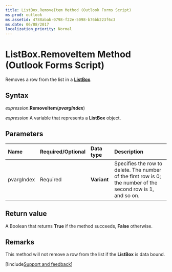 ```yaml
---
title: ListBox.RemoveItem Method (Outlook Forms Script)
ms.prod: outlook
ms.assetid: 4788abab-0798-f22e-5098-b76bb223f6c3
ms.date: 06/08/2017
localization_priority: Normal
---
```



# ListBox.RemoveItem Method (Outlook Forms Script)

Removes a row from the list in a **[ListBox](Outlook.listbox.md)**.


## Syntax

_expression_.**RemoveItem**(**_pvargIndex_**)

_expression_ A variable that represents a **ListBox** object.


## Parameters



|Name|Required/Optional|Data type|Description|
|:-----|:-----|:-----|:-----|
|pvargIndex|Required| **Variant**|Specifies the row to delete. The number of the first row is 0; the number of the second row is 1, and so on.|

## Return value

A Boolean that returns  **True** if the method succeeds, **False** otherwise.


## Remarks

This method will not remove a row from the list if the  **ListBox** is data bound.

[!include[Support and feedback](~/includes/feedback-boilerplate.md)]